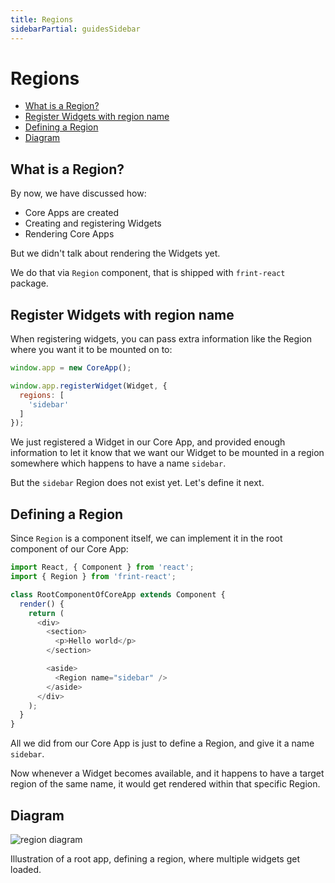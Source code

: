 ```yaml
---
title: Regions
sidebarPartial: guidesSidebar
---
```


# Regions

<!-- MarkdownTOC depth=1 autolink=true bracket=round -->

- [What is a Region?](#what-is-a-region)
- [Register Widgets with region name](#register-widgets-with-region-name)
- [Defining a Region](#defining-a-region)
- [Diagram](#diagram)

<!-- /MarkdownTOC -->

## What is a Region?

By now, we have discussed how:

* Core Apps are created
* Creating and registering Widgets
* Rendering Core Apps

But we didn't talk about rendering the Widgets yet.

We do that via `Region` component, that is shipped with `frint-react` package.

## Register Widgets with region name

When registering widgets, you can pass extra information like the Region where you want it to be mounted on to:

```js
window.app = new CoreApp();

window.app.registerWidget(Widget, {
  regions: [
    'sidebar'
  ]
});
```

We just registered a Widget in our Core App, and provided enough information to let it know that we want our Widget to be mounted in a region somewhere which happens to have a name `sidebar`.

But the `sidebar` Region does not exist yet. Let's define it next.

## Defining a Region

Since `Region` is a component itself, we can implement it in the root component of our Core App:

```js
import React, { Component } from 'react';
import { Region } from 'frint-react';

class RootComponentOfCoreApp extends Component {
  render() {
    return (
      <div>
        <section>
          <p>Hello world</p>
        </section>

        <aside>
          <Region name="sidebar" />
        </aside>
      </div>
    );
  }
}
```

All we did from our Core App is just to define a Region, and give it a name `sidebar`.

Now whenever a Widget becomes available, and it happens to have a target region of the same name, it would get rendered within that specific Region.


## Diagram

![region diagram](/img/frint-region-diagram.png)

Illustration of a root app, defining a region, where multiple widgets get loaded.
